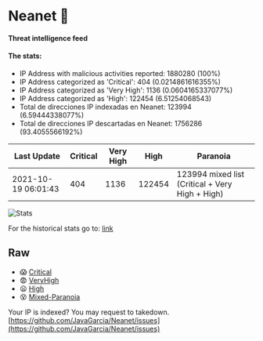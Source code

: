 # Neanet :hocho:
#### Threat intelligence feed
#### The stats:

- IP Address with malicious activities reported: 1880280 (100%)
- IP Address categorized as 'Critical':  404 (0.0214861616355%)
- IP Address categorized as 'Very High':  1136 (0.0604165337077%)
- IP Address categorized as 'High':  122454 (6.51254068543)
- Total de direcciones IP indexadas en Neanet:  123994 (6.59444338077%)
- Total de direcciones IP descartadas en Neanet:  1756286 (93.4055566192%)

| Last Update | Critical | Very High | High | Paranoia |
| --- | --- | --- | --- | --- |
| 2021-10-19 06:01:43 | 404 | 1136 | 122454 | 123994 mixed list (Critical + Very High + High)|

![Stats](https://docs.google.com/spreadsheets/d/e/2PACX-1vSnaNMIXVabIpDJjufMlzH7poXnshF3mgd8Is1g9ytUEzVsP5my4Trn8f-xkoLLQ38xpL3HtmUexLo6/pubchart?oid=501124687&format=image)

For the historical stats go to: [link](/stats.csv)
## Raw
- :scream: [Critical](https://raw.githubusercontent.com/JavaGarcia/Neanet/master/blacklists/neanet_critical.txt)
- :fearful: [VeryHigh](https://raw.githubusercontent.com/JavaGarcia/Neanet/master/blacklists/neanet_veryHigh.txtt)
- :frowning: [High](https://raw.githubusercontent.com/JavaGarcia/Neanet/master/blacklists/neanet_high.txt)
- :dizzy_face: [Mixed-Paranoia](https://raw.githubusercontent.com/JavaGarcia/Neanet/master/blacklists/neanet_all.txt)


Your IP is indexed? You may request to takedown. [https://github.com/JavaGarcia/Neanet/issues](https://github.com/JavaGarcia/Neanet/issues)














































































































































































































































































































































































































































































































































































































































































































































































































































































































































































































































































































































































































































































































































































































































































































































































































































































































































































































































































































































































































































































































































































































































































































































































































































































































































































































































































































































































































































































































































































































































































































































































































































































































































































































































































































































































































































































































































































































































































































































































































































































































































































































































































































































































































































































































































































































































































































































































































































































































































































































































































































































































































































































































































































































































































































































































































































































































































































































































































































































































































































































































































































































































































































































































































































































































































































































































































































































































































































































































































































































































































































































































































































































































































































































































































































































































































































































































































































































































































































































































































































































































































































































































































































































































































































































































































































































































































































































































































































































































































































































































































































































































































































































































































































































































































































































































































































































































































































